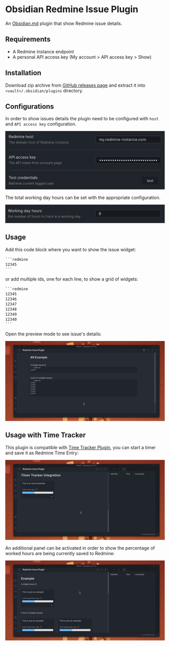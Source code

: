 # Obsidian Redmine Issue Plugin

An [Obsidian.md](https://obsidian.md/) plugin that show Redmine issue details.

## Requirements

- A Redmine instance endpoint
- A personal API access key (My account > API access key > Show)

## Installation

Download zip archive from [GitHub releases page](https://github.com/daaru00/obsidian-redmine-issue/releases) and extract it into `<vault>/.obsidian/plugins` directory.

## Configurations

In order to show issues details the plugin need to be configured with `host` and `API access key` configuration.

![credentials settings](./doc/imgs/redmine-credentials-settings.png)

The total working day hours can be set with the appropriate configuration. 

![working days settings](./doc/imgs/working-day-hours-settings.png)

## Usage

Add this code block where you want to show the issue widget:
````makrdown
```redmine
12345
```
````

or add multiple ids, one for each line, to show a grid of widgets:
````makrdown
```redmine
12345
12346
12347
12348
12349
12340
```
````

Open the preview mode to see issue's details:

![issue details](./doc/gifs/redmine-details.gif)

## Usage with Time Tracker

This plugin is compatible with [Time Tracker Plugin](https://github.com/daaru00/obsidian-timer-tracker), you can start a timer and save it as Redmine Time Entry:

![issue time tracker](./doc/gifs/redmine-time-tracker.gif)

An additional panel can be activated in order to show the percentage of worked hours are being currently saved to Redmine:

![issue time tracked statistics](./doc/gifs/redmine-time-stats.gif)
